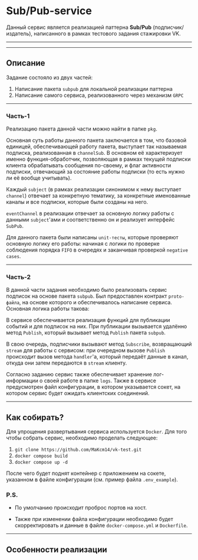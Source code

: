 # Sub/Pub-service
Данный сервис является реализацией паттерна **Sub/Pub** (подписчик/издатель), написанного в рамках тестового задания стажировки VK.
<hr>
<hr>

## Описание
Задание состояло из двух частей:
1. Написание пакета `subpub` для локальной реализации паттерна
2. Написание самого сервиса, реализованного через механизм `GRPC`

<hr>

### Часть-1
Реализацию пакета данной части можно найти в папке `pkg`.

Основная суть работы данного пакета заключается в том, 
что базовой единицей, обеспечивающей работу пакета, выступает так называемая подписка, реализованная в `channelSub`. В основном её характеризует именно функция-обработчик, позволяющая в рамках текущей подписки клиента обрабатывать сообщения по-своему, и флаг активности подписки, отвечающий за состояние работы подписки (то есть нужно ли её вообще учитывать).

Каждый `subject` (в рамках реализации синонимом к нему выступает `channel`) отвечает за конкретную тематику, за конкретные именованные каналы и все подписки, которые были созданы на него.

`eventChannel` в реализации отвечает за основную логику работы с данными `subject`'ами и соответственно он и реализует интерфейс `SubPub`.

Для данного пакета были написаны `unit-тесты`, которые проверяют основную логику его работы: начиная с логики по проверке соблюдения порядка `FIFO` в очередях и заканчивая проверкой `negative cases`.

<hr>

### Часть-2
В данной части задания необходимо было реализовать сервис подписок на основе пакета `subpub`. Был предоставлен контракт `proto-файла`, на основе которого и обеспечивалось написание сервиса. Основная логика работы такова:

В сервисе обеспечивается реализация функций для публикации событий и для подписок на них.
При публикации вызывается удалённо метод `Publish`, который вызывает метод `Publish` пакета `subpub`.

В свою очередь, подписчики вызывают метод `Subscribe`, возвращающий `stream` для работы с сервисом: при очередном вызове `Publish` происходит вызов метода `handler`'а, 
который передаёт данные в канал, откуда они затем передаются в `stream` клиенту.

Согласно заданию сервис также обеспечивает хранение лог-информации о своей работе в папке `logs`. Также в сервисе предусмотрен файл конфигурации, в котором указывается сокет, на котором сервис будет ожидать клиентских соединений.

<hr>

## Как собирать?
Для упрощения развертывания сервиса используется `Docker`. Для того чтобы собрать сервис, необходимо проделать следующее:
1. `git clone https://github.com/MaKcm14/vk-test.git`
2. `docker compose build`
3. `docker compose up -d`

После чего будет поднят контейнер с приложением на сокете, указанном в файле конфигурации (см. пример файла `.env_example`).

### P.S.
- По умолчанию происходит проброс портов на хост.

- Также при изменении файла конфигурации необходимо будет скорректировать и данные в файле `docker-compose.yml` и `Dockerfile`.

<hr>

## Особенности реализации
